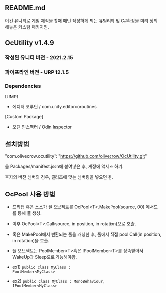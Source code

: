 ﻿## README.md

이건 유니티로 게임 제작을 할때 매번 작성하게 되는 유틸리티 및 C#확장을 미리 정의해놓은 커스텀 패키지임.

## OcUtility v1.4.9

### 작성된 유니티 버전 - 2021.2.15
### 파이프라인 버전 - URP 12.1.5

### Dependencies

[UMP]
- 에디터 코루틴 / com.unity.editorcoroutines

[Custom Package]
- 오딘 인스펙터 / Odin Inspector

## 설치방법

"com.olivecrow.ocutility": "https://github.com/olivecrow/OcUtility.git"

을 Packages/manifest.json에 붙여넣은 후, 계정에 액세스 하기.

후자의 버전 넘버의 경우, 릴리즈에 맞는 넘버링을 넣으면 됨.


## OcPool 사용 방법
- 프리팹 혹은 소스가 될 오브젝트를 OcPool&lt;T&gt;.MakePool(source, 00) 메서드를 통해 풀 생성.
- 이후 OcPool&lt;T&gt;.Call(source, in position, in rotation)으로 호출.
- 혹은 MakePool에서 반환되는 풀을 캐싱한 후, 풀에서 직접 pool.Call(in position, in rotation)을 호출.

- 풀 오브젝트는 PoolMember&lt;T&gt;혹은 IPoolMember&lt;T&gt;를 상속받아서 WakeUp과 Sleep으로 기능해야함.
- ex1) <code>public class MyClass : PoolMember&lt;MyClass&gt;</code>
- ex2) <code>public class MyClass : MonoBehaviour, IPoolMember&lt;MyClass&gt;</code>
